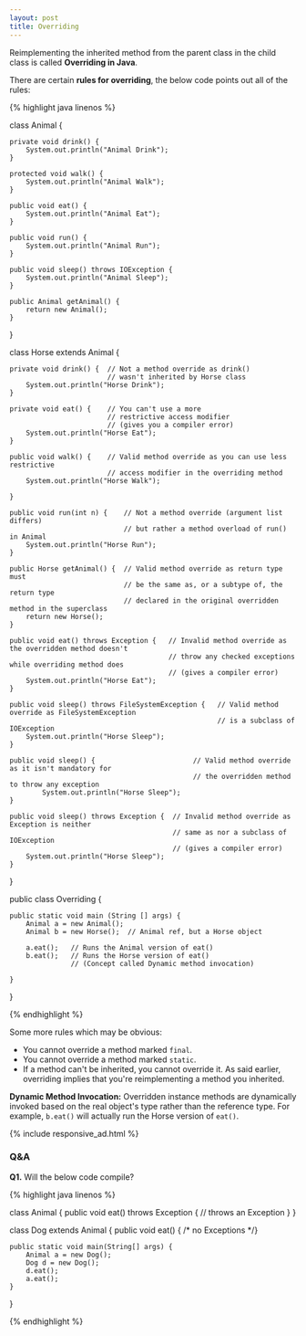 ```yaml
---
layout: post
title: Overriding
---
```


Reimplementing the inherited method from the parent class in the child class is called __Overriding in Java__.

There are certain __rules for overriding__, the below code points out all of the rules:

{% highlight java linenos %}

class Animal {

    private void drink() {
        System.out.println("Animal Drink");
    }

    protected void walk() {
        System.out.println("Animal Walk");
    }

    public void eat() {
        System.out.println("Animal Eat");
    }

    public void run() {
        System.out.println("Animal Run");
    }

    public void sleep() throws IOException {
        System.out.println("Animal Sleep");
    }

    public Animal getAnimal() {
        return new Animal();
    }
}

class Horse extends Animal {

    private void drink() {  // Not a method override as drink()
                            // wasn't inherited by Horse class
        System.out.println("Horse Drink");
    }

    private void eat() {    // You can't use a more
                            // restrictive access modifier
                            // (gives you a compiler error)
        System.out.println("Horse Eat");
    }

    public void walk() {    // Valid method override as you can use less restrictive
                            // access modifier in the overriding method
        System.out.println("Horse Walk");

    }

    public void run(int n) {    // Not a method override (argument list differs)
                                // but rather a method overload of run() in Animal
        System.out.println("Horse Run");
    }

    public Horse getAnimal() {  // Valid method override as return type must
                                // be the same as, or a subtype of, the return type
                                // declared in the original overridden method in the superclass
        return new Horse();
    }

    public void eat() throws Exception {   // Invalid method override as the overridden method doesn't
                                           // throw any checked exceptions while overriding method does
                                           // (gives a compiler error)
        System.out.println("Horse Eat");
    }

    public void sleep() throws FileSystemException {   // Valid method override as FileSystemException
                                                       // is a subclass of IOException
        System.out.println("Horse Sleep");
    }
    
    public void sleep() {                        // Valid method override as it isn't mandatory for
                                                 // the overridden method to throw any exception
            System.out.println("Horse Sleep");
    }

    public void sleep() throws Exception {  // Invalid method override as Exception is neither
                                            // same as nor a subclass of IOException
                                            // (gives a compiler error)
        System.out.println("Horse Sleep");
    }
}

public class Overriding {

    public static void main (String [] args) {
        Animal a = new Animal();
        Animal b = new Horse();  // Animal ref, but a Horse object

        a.eat();   // Runs the Animal version of eat()
        b.eat();   // Runs the Horse version of eat()
                   // (Concept called Dynamic method invocation)

    }
}

{% endhighlight %}

Some more rules which may be obvious:

* You cannot override a method marked `final`.
* You cannot override a method marked `static`.
* If a method can't be inherited, you cannot override it. As said earlier,
overriding implies that you're reimplementing a method you inherited.

__Dynamic Method Invocation:__ Overridden instance methods are dynamically invoked based on the real object's type
rather than the reference type. For example, `b.eat()` will actually run the Horse version of `eat()`.

{% include responsive_ad.html %}

### Q&A

__Q1.__ Will the below code compile?

{% highlight java linenos %}

class Animal {
    public void eat() throws Exception {
        // throws an Exception
    }
}

class Dog extends Animal {
    public void eat() { /* no Exceptions */}

    public static void main(String[] args) {
        Animal a = new Dog();
        Dog d = new Dog();
        d.eat();
        a.eat();
    }
}

{% endhighlight %}